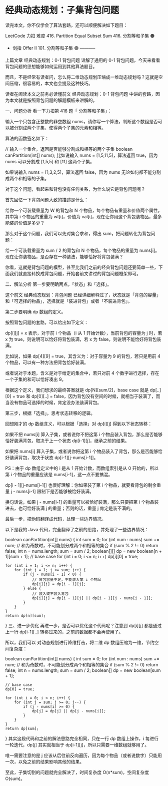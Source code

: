 # 经典动态规划：子集背包问题

读完本文，你不仅学会了算法套路，还可以顺便解决如下题目：

LeetCode	力扣	难度
416. Partition Equal Subset Sum	416. 分割等和子集	🟠
-	剑指 Offer II 101. 分割等和子集	🟢
———–

上篇文章 经典动态规划：0-1 背包问题 详解了通用的 0-1 背包问题，今天来看看背包问题的思想能够如何运用到其他算法题目。

而且，不是经常有读者问，怎么将二维动态规划压缩成一维动态规划吗？这就是空间压缩，很容易的，本文也会提及这种技巧。

读者在阅读本文之前务必读懂前文 经典动态规划：0-1 背包问题 中讲的套路，因为本文就是按照背包问题的解题模板来讲解的。

一、问题分析
看一下力扣第 416 题「 分割等和子集」：

输入一个只包含正整数的非空数组 nums，请你写一个算法，判断这个数组是否可以被分割成两个子集，使得两个子集的元素和相等。

算法的函数签名如下：

// 输入一个集合，返回是否能够分割成和相等的两个子集
boolean canPartition(int[] nums);
比如说输入 nums = [1,5,11,5]，算法返回 true，因为 nums 可以分割成 [1,5,5] 和 [11] 这两个子集。

如果说输入 nums = [1,3,2,5]，算法返回 false，因为 nums 无论如何都不能分割成两个和相等的子集。

对于这个问题，看起来和背包没有任何关系，为什么说它是背包问题呢？

首先回忆一下背包问题大致的描述是什么：

给你一个可装载重量为 W 的背包和 N 个物品，每个物品有重量和价值两个属性。其中第 i 个物品的重量为 wt[i]，价值为 val[i]，现在让你用这个背包装物品，最多能装的价值是多少？

那么对于这个问题，我们可以先对集合求和，得出 sum，把问题转化为背包问题：

给一个可装载重量为 sum / 2 的背包和 N 个物品，每个物品的重量为 nums[i]。现在让你装物品，是否存在一种装法，能够恰好将背包装满？

你看，这就是背包问题的模型，甚至比我们之前的经典背包问题还要简单一些，下面我们就直接转换成背包问题，开始套前文讲过的背包问题框架即可。

二、解法分析
第一步要明确两点，「状态」和「选择」。

这个前文 经典动态规划：背包问题 已经详细解释过了，状态就是「背包的容量」和「可选择的物品」，选择就是「装进背包」或者「不装进背包」。

第二步要明确 dp 数组的定义。

按照背包问题的套路，可以给出如下定义：

dp[i][j] = x 表示，对于前 i 个物品（i 从 1 开始计数），当前背包的容量为 j 时，若 x 为 true，则说明可以恰好将背包装满，若 x 为 false，则说明不能恰好将背包装满。

比如说，如果 dp[4][9] = true，其含义为：对于容量为 9 的背包，若只是用前 4 个物品，可以有一种方法把背包恰好装满。

或者说对于本题，含义是对于给定的集合中，若只对前 4 个数字进行选择，存在一个子集的和可以恰好凑出 9。

根据这个定义，我们想求的最终答案就是 dp[N][sum/2]，base case 就是 dp[..][0] = true 和 dp[0][..] = false，因为背包没有空间的时候，就相当于装满了，而当没有物品可选择的时候，肯定没办法装满背包。

第三步，根据「选择」，思考状态转移的逻辑。

回想刚才的 dp 数组含义，可以根据「选择」对 dp[i][j] 得到以下状态转移：

如果不把 nums[i] 算入子集，或者说你不把这第 i 个物品装入背包，那么是否能够恰好装满背包，取决于上一个状态 dp[i-1][j]，继承之前的结果。

如果把 nums[i] 算入子集，或者说你把这第 i 个物品装入了背包，那么是否能够恰好装满背包，取决于状态 dp[i-1][j-nums[i-1]]。

PS：由于 dp 数组定义中的 i 是从 1 开始计数，而数组索引是从 0 开始的，所以第 i 个物品的重量应该是 nums[i-1]，这一点不要搞混。

dp[i - 1][j-nums[i-1]] 也很好理解：你如果装了第 i 个物品，就要看背包的剩余重量 j - nums[i-1] 限制下是否能够被恰好装满。

换句话说，如果 j - nums[i-1] 的重量可以被恰好装满，那么只要把第 i 个物品装进去，也可恰好装满 j 的重量；否则的话，重量 j 肯定是装不满的。

最后一步，把伪码翻译成代码，处理一些边界情况。

以下是我的 Java 代码，完全翻译了之前的思路，并处理了一些边界情况：

boolean canPartition(int[] nums) {
    int sum = 0;
    for (int num : nums) sum += num;
    // 和为奇数时，不可能划分成两个和相等的集合
    if (sum % 2 != 0) return false;
    int n = nums.length;
    sum = sum / 2;
    boolean[][] dp = new boolean[n + 1][sum + 1];
    // base case
    for (int i = 0; i <= n; i++)
        dp[i][0] = true;

    for (int i = 1; i <= n; i++) {
        for (int j = 1; j <= sum; j++) {
            if (j - nums[i - 1] < 0) {
                // 背包容量不足，不能装入第 i 个物品
                dp[i][j] = dp[i - 1][j];
            } else {
                // 装入或不装入背包
                dp[i][j] = dp[i - 1][j] || dp[i - 1][j - nums[i - 1]];
            }
        }
    }
    return dp[n][sum];
}
三、进一步优化
再进一步，是否可以优化这个代码呢？注意到 dp[i][j] 都是通过上一行 dp[i-1][..] 转移过来的，之前的数据都不会再使用了。

所以，我们可以 对动态规划进行降维打击，将二维 dp 数组压缩为一维，节约空间复杂度：

boolean canPartition(int[] nums) {
    int sum = 0;
    for (int num : nums) sum += num;
    // 和为奇数时，不可能划分成两个和相等的集合
    if (sum % 2 != 0) return false;
    int n = nums.length;
    sum = sum / 2;
    boolean[] dp = new boolean[sum + 1];
    
    // base case
    dp[0] = true;

    for (int i = 0; i < n; i++) {
        for (int j = sum; j >= 0; j--) {
            if (j - nums[i] >= 0) {
                dp[j] = dp[j] || dp[j - nums[i]];
            }
        }
    }
    return dp[sum];
}
其实这段代码和之前的解法思路完全相同，只在一行 dp 数组上操作，i 每进行一轮迭代，dp[j] 其实就相当于 dp[i-1][j]，所以只需要一维数组就够用了。

唯一需要注意的是 j 应该从后往前反向遍历，因为每个物品（或者说数字）只能用一次，以免之前的结果影响其他的结果。

至此，子集切割的问题就完全解决了，时间复杂度 O(n\*sum)，空间复杂度 O(sum)。